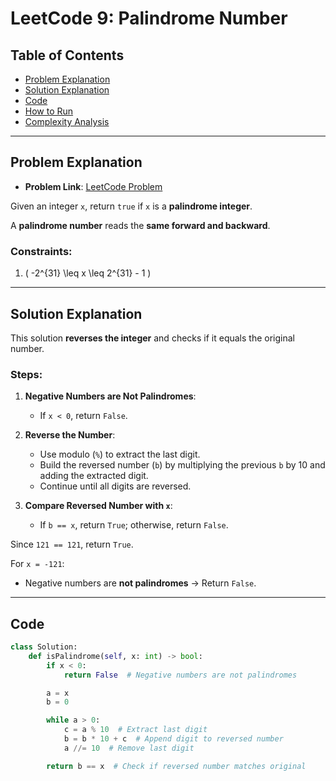 # LeetCode 9: Palindrome Number

## Table of Contents
- [Problem Explanation](#problem-explanation)
- [Solution Explanation](#solution-explanation)
- [Code](#code)
- [How to Run](#how-to-run)
- [Complexity Analysis](#complexity-analysis)

---

## Problem Explanation

- **Problem Link**: [LeetCode Problem](https://leetcode.com/problems/palindrome-number/)

Given an integer `x`, return `true` if `x` is a **palindrome integer**.

A **palindrome number** reads the **same forward and backward**.

### Constraints:
1. \( -2^{31} \leq x \leq 2^{31} - 1 \)

---

## Solution Explanation

This solution **reverses the integer** and checks if it equals the original number.

### Steps:

1. **Negative Numbers are Not Palindromes**:
   - If `x < 0`, return `False`.

2. **Reverse the Number**:
   - Use modulo (`%`) to extract the last digit.
   - Build the reversed number (`b`) by multiplying the previous `b` by 10 and adding the extracted digit.
   - Continue until all digits are reversed.

3. **Compare Reversed Number with `x`**:
   - If `b == x`, return `True`; otherwise, return `False`.

Since `121 == 121`, return `True`.

For `x = -121`:
- Negative numbers are **not palindromes** → Return `False`.

---

## Code

```python
class Solution:
    def isPalindrome(self, x: int) -> bool:
        if x < 0:
            return False  # Negative numbers are not palindromes

        a = x
        b = 0

        while a > 0:
            c = a % 10  # Extract last digit
            b = b * 10 + c  # Append digit to reversed number
            a //= 10  # Remove last digit

        return b == x  # Check if reversed number matches original



